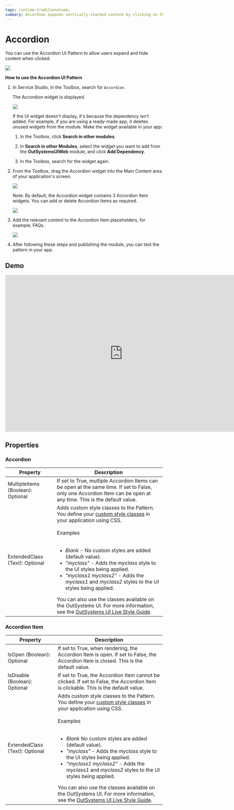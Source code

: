 ```yaml
---
tags: runtime-traditionalweb; 
summary: Accordion expands vertically-stacked content by clicking on the header.
---
```


# Accordion

You can use the Accordion UI Pattern to allow users expand and hide content when clicked.

 ![](<images/accordion-image-2.png>)

**How to use the Accordion UI Pattern**

1. In Service Studio, in the Toolbox, search for `Accordion`.

    The Accordion widget is displayed.

    ![](<images/accordion-image-4.png>)

    If the UI widget doesn't display, it's because the dependency isn't added. For example, if you are using a ready-made app, it deletes unused widgets from the module. Make the widget available in your app:

    1. In the Toolbox, click **Search in other modules**.
    
    1. In **Search in other Modules**, select the widget you want to add from the **OutSystemsUIWeb** module, and click **Add Dependency**. 
    
    1. In the Toolbox, search for the widget again.

1. From the Toolbox, drag the Accordion widget into the Main Content area of your application's screen.

    ![](<images/accordion-image-5.png>)

    Note: By default, the Accordion widget contains 3 Accordion Item widgets. You can add or delete Accordion Items as required.

    ![](<images/accordion-image-1.png>)

1. Add the relevant content to the Accordion Item placeholders, for example, FAQs. 
  
    ![](<images/accordion-image-3.png>)

1. After following these steps and publishing the module, you can test the pattern in your app. 

## Demo

<iframe width="750" height="500" src="https://www.youtube.com/embed/FWTZ2tLVlfE" frameborder="0" allow="accelerometer; autoplay; encrypted-media; gyroscope; picture-in-picture" allowfullscreen="allowfullscreen"></iframe>

## Properties

### Accordion

| **Property** |  **Description** |  
|---|---|
| MultipleItems (Boolean): Optional |  If set to True, multiple Accordion Items can be open at the same time. If set to False, only one Accordion Item can be open at any time. This is the default value. | 
| ExtendedClass (Text): Optional  |  Adds custom style classes to the Pattern. You define your [custom style classes](../../../../../../develop/ui/look-feel/css.md) in your application using CSS.<br/><br/>Examples<br/><br/> <ul><li>_Blank_ - No custom styles are added (default value).</li><li>_"myclass"_ - Adds the _myclass_ style to the UI styles being applied.</li><li>_"myclass1 myclass2"_ - Adds the _myclass1_ and _myclass2_ styles to the UI styles being applied.</li></ul>You can also use the classes available on the OutSystems UI. For more information, see the [OutSystems UI Live Style Guide](https://outsystemsui.outsystems.com/StyleGuidePreview/Styles). |

### Accordion Item

| **Property** |  **Description** | 
|---|---|
| IsOpen (Boolean): Optional  |  If set to True, when rendering, the Accordion Item is open. If set to False, the Accordion Item is closed. This is the default value.|  
| IsDisable (Boolean): Optional  |  If set to True, the Accordion Item cannot be clicked. If set to False, the Accordion Item is clickable. This is the default value. |
| ExtendedClass (Text): Optional  |  Adds custom style classes to the Pattern. You define your [custom style classes](../../../../../../develop/ui/look-feel/css.md) in your application using CSS.<br/><br/>Examples<br/><br/> <ul><li>_Blank_ No custom styles are added (default value).</li><li>_"myclass"_ - Adds the _myclass_ style to the UI styles being applied.</li><li>_"myclass1 myclass2"_ - Adds the _myclass1_ and _myclass2_ styles to the UI styles being applied. </li></ul>You can also use the classes available on the OutSystems UI. For more information, see the [OutSystems UI Live Style Guide](https://outsystemsui.outsystems.com/StyleGuidePreview/Styles). |



